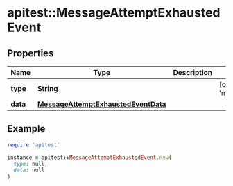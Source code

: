 # apitest::MessageAttemptExhaustedEvent

## Properties

| Name | Type | Description | Notes |
| ---- | ---- | ----------- | ----- |
| **type** | **String** |  | [optional][default to &#39;message.attempt.exhausted&#39;] |
| **data** | [**MessageAttemptExhaustedEventData**](MessageAttemptExhaustedEventData.md) |  |  |

## Example

```ruby
require 'apitest'

instance = apitest::MessageAttemptExhaustedEvent.new(
  type: null,
  data: null
)
```


